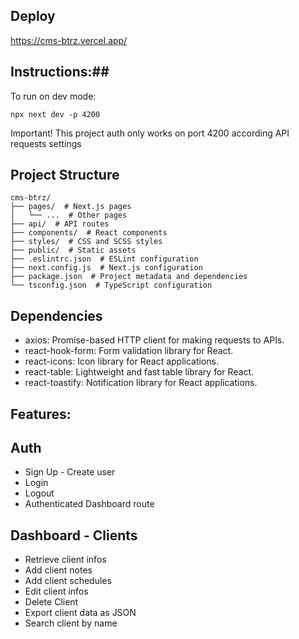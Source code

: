 ## Deploy

https://cms-btrz.vercel.app/

## Instructions:##

To run on dev mode:

```
npx next dev -p 4200
```

Important!
This project auth only works on port 4200 according API requests settings

## Project Structure

```
cms-btrz/
├── pages/  # Next.js pages
│   └── ...  # Other pages
├── api/  # API routes
├── components/  # React components
├── styles/  # CSS and SCSS styles
├── public/  # Static assets
├── .eslintrc.json  # ESLint configuration
├── next.config.js  # Next.js configuration
├── package.json  # Project metadata and dependencies
└── tsconfig.json  # TypeScript configuration
```

## Dependencies

- axios: Promise-based HTTP client for making requests to APIs.
- react-hook-form: Form validation library for React.
- react-icons: Icon library for React applications.
- react-table: Lightweight and fast table library for React.
- react-toastify: Notification library for React applications.

## Features:

## Auth

- Sign Up - Create user
- Login
- Logout
- Authenticated Dashboard route

## Dashboard - Clients

- Retrieve client infos
- Add client notes
- Add client schedules
- Edit client infos
- Delete Client
- Export client data as JSON
- Search client by name
